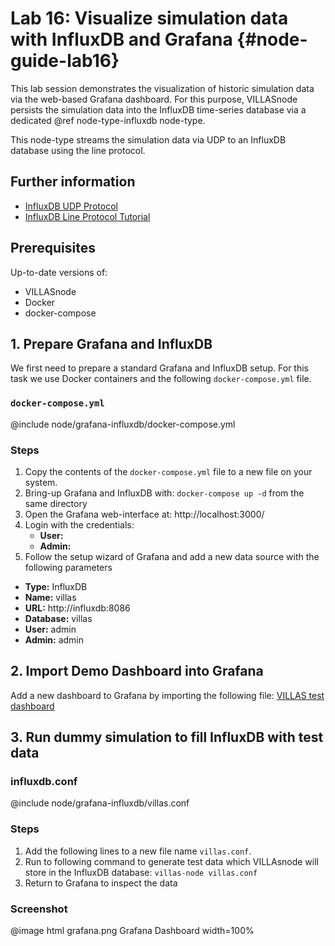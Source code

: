 # Lab 16: Visualize simulation data with InfluxDB and Grafana {#node-guide-lab16}

This lab session demonstrates the visualization of historic simulation data via the web-based Grafana dashboard.
For this purpose, VILLASnode persists the simulation data into the InfluxDB time-series database via a dedicated @ref node-type-influxdb node-type.

This node-type streams the simulation data via UDP to an InfluxDB database using the line protocol.

## Further information

- [InfluxDB UDP Protocol](https://docs.influxdata.com/influxdb/v1.7/supported_protocols/udp/)
- [InfluxDB Line Protocol Tutorial](https://docs.influxdata.com/influxdb/v1.7/write_protocols/line_protocol_tutorial/)

## Prerequisites

Up-to-date versions of:

- VILLASnode
- Docker
- docker-compose

## 1. Prepare Grafana and InfluxDB

We first need to prepare a standard Grafana and InfluxDB setup.
For this task we use Docker containers and the following `docker-compose.yml` file.

### `docker-compose.yml`

@include node/grafana-influxdb/docker-compose.yml

### Steps

1. Copy the contents of the `docker-compose.yml` file to a new file on your system.
2. Bring-up Grafana and InfluxDB with: `docker-compose up -d` from the same directory
3. Open the Grafana web-interface at: http://localhost:3000/
4. Login with the credentials:
   - **User:**
   - **Admin:**
5. Follow the setup wizard of Grafana and add a new data source with the following parameters
  - **Type:** InfluxDB
  - **Name:** villas
  - **URL:** http://influxdb:8086
  - **Database:** villas
  - **User:** admin
  - **Admin:** admin

## 2. Import Demo Dashboard into Grafana

Add a new dashboard to Grafana by importing the following file: [VILLAS test dashboard](https://git.rwth-aachen.de/acs/public/villas/documentation/-/raw/master/examples/node/grafana-influxdb/dashboard.json)

## 3. Run dummy simulation to fill InfluxDB with test data

### influxdb.conf

@include node/grafana-influxdb/villas.conf

### Steps

1. Add the following lines to a new file name `villas.conf`.
2. Run to following command to generate test data which VILLAsnode will store in the InfluxDB database: `villas-node villas.conf`
3. Return to Grafana to inspect the data

### Screenshot

@image html grafana.png Grafana Dashboard width=100%
